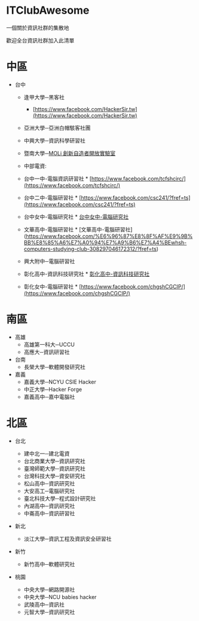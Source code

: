 # ITClubAwesome
一個關於資訊社群的集散地

歡迎全台資訊社群加入此清單

# 中區
* 台中
    * 逢甲大學─黑客社  
	    * [https://www.facebook.com/HackerSir.tw](https://www.facebook.com/HackerSir.tw)
    * 亞洲大學─亞洲白帽駭客社團
    * 中興大學─資訊科學研習社
    * 暨南大學─[MOLi 創新自造者開放實驗室](http://moli.rocks)
    
    * 中部電資:
    * 台中一中-電腦資訊研習社
           * [https://www.facebook.com/tcfshcirc/](https://www.facebook.com/tcfshcirc/)
    * 台中二中-電腦研習社
           * [https://www.facebook.com/csc241/?fref=ts](https://www.facebook.com/csc241/?fref=ts)
    * 台中女中-電腦研究社
           * [台中女中-電腦研究社](https://www.facebook.com/%E5%8F%B0%E4%B8%AD%E5%A5%B3%E4%B8%AD%E9%9B%BB%E8%85%A6%E7%A0%94%E7%A9%B6%E7%A4%BE-TGIRC-1653097638246873/)
    * 文華高中-電腦研習社
           * [文華高中-電腦研習社] (https://www.facebook.com/%E6%96%87%E8%8F%AF%E9%9B%BB%E8%85%A6%E7%A0%94%E7%A9%B6%E7%A4%BEwhsh-computers-studying-club-308297046172312/?fref=ts)
    * 興大附中─電腦研習社
    * 彰化高中-資訊科技研究社
           * [彰化高中-資訊科技研究社](https://www.facebook.com/%E5%BD%B0%E5%8C%96%E9%AB%98%E4%B8%AD%E8%B3%87%E8%A8%8A%E7%A7%91%E6%8A%80%E7%A0%94%E7%A9%B6%E7%A4%BE-394147084082281/)
    * 彰化女中-電腦研習社
           * [https://www.facebook.com/chgshCGCIP/](https://www.facebook.com/chgshCGCIP/)
# 南區
* 高雄
	* 高雄第一科大─UCCU  
	* 高應大─資訊研習社
* 台南
	* 長榮大學─軟體開發研究社
* 嘉義
	* 嘉義大學─NCYU CSIE Hacker 
	* 中正大學─Hacker Forge
	* 嘉義高中─嘉中電腦社
 
# 北區
* 台北
    * 建中北一─建北電資
    * 台北商業大學─資訊研究社
    * 臺灣師範大學─資訊研究社
    * 台灣科技大學─資安研究社
    * 松山高中─資訊研究社
    * 大安高工─電腦研究社 
    * 臺北科技大學─程式設計研究社
    * 內湖高中─資訊研究社
    * 中崙高中─資訊研習社
* 新北
    * 淡江大學─資訊工程及資訊安全研習社
* 新竹
    * 新竹高中─軟體研究社

* 桃園
    * 中央大學─網路開源社
    * 中央大學─NCU babies hacker
    * 武陵高中─資訊社
    * 元智大學─資訊研究社

